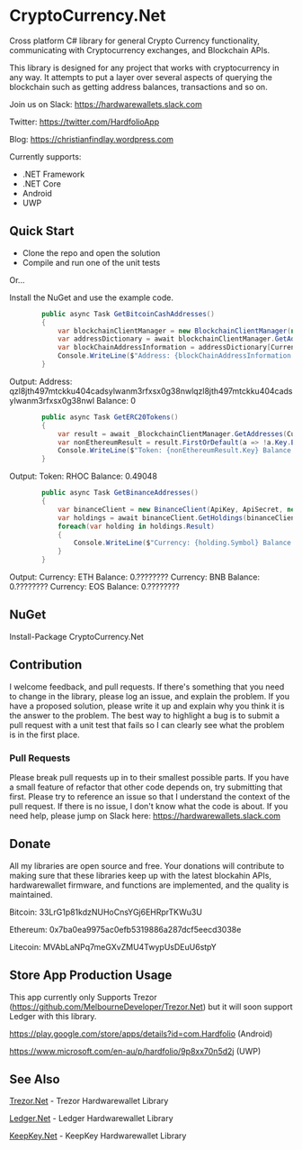 # CryptoCurrency.Net
Cross platform C# library for general Crypto Currency functionality, communicating with Cryptocurrency exchanges, and Blockchain APIs.

This library is designed for any project that works with cryptocurrency in any way. It attempts to put a layer over several aspects of querying the blockchain such as getting address balances, transactions and so on.

Join us on Slack:
https://hardwarewallets.slack.com

Twitter:
https://twitter.com/HardfolioApp

Blog:
https://christianfindlay.wordpress.com

Currently supports:
* .NET Framework
* .NET Core
* Android
* UWP 

## Quick Start

- Clone the repo and open the solution
- Compile and run one of the unit tests

Or...

Install the NuGet and use the example code.

```cs
        public async Task GetBitcoinCashAddresses()
        {
            var blockchainClientManager = new BlockchainClientManager(new RESTClientFactory());
            var addressDictionary = await blockchainClientManager.GetAddresses(CurrencySymbol.BitcoinCash, new List<string> { "qzl8jth497mtckku404cadsylwanm3rfxsx0g38nwlqzl8jth497mtckku404cadsylwanm3rfxsx0g38nwl", "bitcoincash:qrcuqadqrzp2uztjl9wn5sthepkg22majyxw4gmv6p" });
            var blockChainAddressInformation = addressDictionary[CurrencySymbol.BitcoinCash].First();
            Console.WriteLine($"Address: {blockChainAddressInformation.Address} Balance: { blockChainAddressInformation.Balance }");
        }
```
Output: Address: qzl8jth497mtckku404cadsylwanm3rfxsx0g38nwlqzl8jth497mtckku404cadsylwanm3rfxsx0g38nwl Balance: 0

```cs
        public async Task GetERC20Tokens()
        {
            var result = await _BlockchainClientManager.GetAddresses(CurrencySymbol.Ethereum, new List<string> { "0xA3079895DD50D9dFE631e8f09F3e3127cB9a4970" });
            var nonEthereumResult = result.FirstOrDefault(a => !a.Key.Equals(CurrencySymbol.Ethereum));
            Console.WriteLine($"Token: {nonEthereumResult.Key} Balance: {nonEthereumResult.Value.First().Balance}");
        }
```

Output: Token: RHOC Balance: 0.49048

```cs
        public async Task GetBinanceAddresses()
        {
            var binanceClient = new BinanceClient(ApiKey, ApiSecret, new RESTClientFactory());
            var holdings = await binanceClient.GetHoldings(binanceClient);
            foreach(var holding in holdings.Result)
            {
                Console.WriteLine($"Currency: {holding.Symbol} Balance: {holding.HoldingAmount}");
            }
        }
```
Output:
Currency: ETH Balance: 0.????????
Currency: BNB Balance: 0.????????
Currency: EOS Balance: 0.????????

## NuGet

Install-Package CryptoCurrency.Net

## Contribution

I welcome feedback, and pull requests. If there's something that you need to change in the library, please log an issue, and explain the problem. If you have a proposed solution, please write it up and explain why you think it is the answer to the problem. The best way to highlight a bug is to submit a pull request with a unit test that fails so I can clearly see what the problem is in the first place.

### Pull Requests

Please break pull requests up in to their smallest possible parts. If you have a small feature of refactor that other code depends on, try submitting that first. Please try to reference an issue so that I understand the context of the pull request. If there is no issue, I don't know what the code is about. If you need help, please jump on Slack here: https://hardwarewallets.slack.com

## Donate

All my libraries are open source and free. Your donations will contribute to making sure that these libraries keep up with the latest blockahin APIs, hardwarewallet firmware, and functions are implemented, and the quality is maintained.

Bitcoin: 33LrG1p81kdzNUHoCnsYGj6EHRprTKWu3U

Ethereum: 0x7ba0ea9975ac0efb5319886a287dcf5eecd3038e

Litecoin: MVAbLaNPq7meGXvZMU4TwypUsDEuU6stpY

## Store App Production Usage

This app currently only Supports Trezor (https://github.com/MelbourneDeveloper/Trezor.Net) but it will soon support Ledger with this library.

https://play.google.com/store/apps/details?id=com.Hardfolio (Android)

https://www.microsoft.com/en-au/p/hardfolio/9p8xx70n5d2j (UWP)

## See Also

[Trezor.Net](https://github.com/MelbourneDeveloper/Trezor.Net) - Trezor Hardwarewallet Library

[Ledger.Net](https://github.com/MelbourneDeveloper/Ledger.Net) - Ledger Hardwarewallet Library

[KeepKey.Net](https://github.com/MelbourneDeveloper/KeepKey.Net) - KeepKey Hardwarewallet Library



